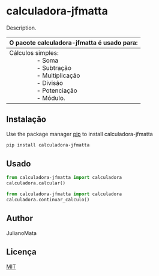 # calculadora-jfmatta

Description.

| O pacote calculadora-jfmatta é usado para:                                                                                                                                                                                                                                                  |
| -------------------------------------------------------------------------------------------------------------------------------------------------------------------------------------------------------------------------------------------------------------------------------------------- |
| Cálculos simples:<br />                 - Soma <br />                 - Subtração<br />                 - Multiplicação<br />                 - Divisão<br />                 - Potenciação <br />                 - Módulo. |

## Instalação

Use the package manager [pip](https://pip.pypa.io/en/stable/) to install calculadora-jfmatta

```bash
pip install calculadora-jfmatta
```

## Usado

```python
from calculadora-jfmatta import calculadora
calculadora.calcular()

from calculadora-jfmatta import calculadora
calculadora.continuar_calculo()
```

## Author

JulianoMata

## Licença

[MIT](https://choosealicense.com/licenses/mit/)

